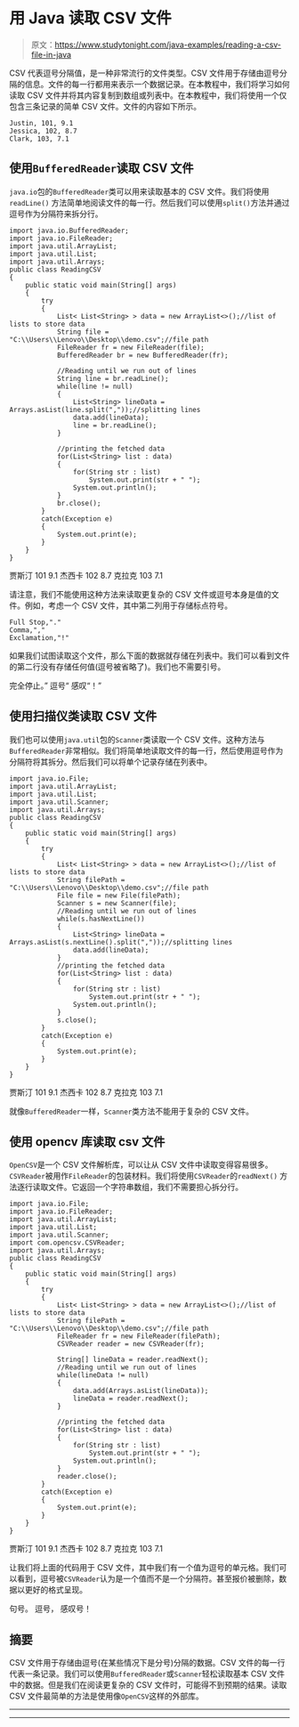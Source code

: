 # 用 Java 读取 CSV 文件

> 原文：<https://www.studytonight.com/java-examples/reading-a-csv-file-in-java>

CSV 代表逗号分隔值，是一种非常流行的文件类型。CSV 文件用于存储由逗号分隔的信息。文件的每一行都用来表示一个数据记录。在本教程中，我们将学习如何读取 CSV 文件并将其内容复制到数组或列表中。在本教程中，我们将使用一个仅包含三条记录的简单 CSV 文件。文件的内容如下所示。

```
Justin, 101, 9.1
Jessica, 102, 8.7
Clark, 103, 7.1
```

## 使用`BufferedReader`读取 CSV 文件

`java.io`包的`BufferedReader`类可以用来读取基本的 CSV 文件。我们将使用`readLine()` 方法简单地阅读文件的每一行。然后我们可以使用`split()`方法并通过逗号作为分隔符来拆分行。

```
import java.io.BufferedReader;
import java.io.FileReader;
import java.util.ArrayList;
import java.util.List;
import java.util.Arrays;
public class ReadingCSV
{
	public static void main(String[] args)
	{
		try
		{
			List< List<String> > data = new ArrayList<>();//list of lists to store data
			String file = "C:\\Users\\Lenovo\\Desktop\\demo.csv";//file path
			FileReader fr = new FileReader(file);
			BufferedReader br = new BufferedReader(fr);

			//Reading until we run out of lines
			String line = br.readLine();
			while(line != null)
			{
				List<String> lineData = Arrays.asList(line.split(","));//splitting lines
				data.add(lineData);
				line = br.readLine();
			}

			//printing the fetched data
			for(List<String> list : data)
			{
				for(String str : list)
					System.out.print(str + " ");
				System.out.println();
			}
			br.close();
		}
		catch(Exception e)
		{
			System.out.print(e);
		}
	}
}
```

贾斯汀 101 9.1
杰西卡 102 8.7
克拉克 103 7.1

请注意，我们不能使用这种方法来读取更复杂的 CSV 文件或逗号本身是值的文件。例如，考虑一个 CSV 文件，其中第二列用于存储标点符号。

```
Full Stop,"."
Comma,","
Exclamation,"!"
```

如果我们试图读取这个文件，那么下面的数据就存储在列表中。我们可以看到文件的第二行没有存储任何值(逗号被省略了)。我们也不需要引号。

完全停止。”
逗号“
感叹“！”

## 使用扫描仪类读取 CSV 文件

我们也可以使用`java.util`包的`Scanner`类读取一个 CSV 文件。这种方法与`BufferedReader`非常相似。我们将简单地读取文件的每一行，然后使用逗号作为分隔符将其拆分。然后我们可以将单个记录存储在列表中。

```
import java.io.File;
import java.util.ArrayList;
import java.util.List;
import java.util.Scanner;
import java.util.Arrays;
public class ReadingCSV
{
	public static void main(String[] args)
	{
		try
		{
			List< List<String> > data = new ArrayList<>();//list of lists to store data
			String filePath = "C:\\Users\\Lenovo\\Desktop\\demo.csv";//file path
			File file = new File(filePath);
			Scanner s = new Scanner(file);			
			//Reading until we run out of lines
			while(s.hasNextLine())
			{
				List<String> lineData = Arrays.asList(s.nextLine().split(","));//splitting lines
				data.add(lineData);
			}			
			//printing the fetched data
			for(List<String> list : data)
			{
				for(String str : list)
					System.out.print(str + " ");
				System.out.println();
			}
			s.close();
		}
		catch(Exception e)
		{
			System.out.print(e);
		}
	}
}
```

贾斯汀 101 9.1
杰西卡 102 8.7
克拉克 103 7.1

就像`BufferedReader`一样，`Scanner`类方法不能用于复杂的 CSV 文件。

## 使用 opencv 库读取 csv 文件

`OpenCSV`是一个 CSV 文件解析库，可以让从 CSV 文件中读取变得容易很多。`CSVReader`被用作`FileReader`的包装材料。我们将使用`CSVReader`的`readNext()` 方法逐行读取文件。它返回一个字符串数组，我们不需要担心拆分行。

```
import java.io.File;
import java.io.FileReader;
import java.util.ArrayList;
import java.util.List;
import java.util.Scanner;
import com.opencsv.CSVReader;
import java.util.Arrays;
public class ReadingCSV
{
	public static void main(String[] args)
	{
		try
		{
			List< List<String> > data = new ArrayList<>();//list of lists to store data
			String filePath = "C:\\Users\\Lenovo\\Desktop\\demo.csv";//file path
			FileReader fr = new FileReader(filePath);
			CSVReader reader = new CSVReader(fr);

			String[] lineData = reader.readNext();
			//Reading until we run out of lines
			while(lineData != null)
			{
				data.add(Arrays.asList(lineData));
				lineData = reader.readNext();
			}

			//printing the fetched data
			for(List<String> list : data)
			{
				for(String str : list)
					System.out.print(str + " ");
				System.out.println();
			}
			reader.close();
		}
		catch(Exception e)
		{
			System.out.print(e);
		}
	}
}
```

贾斯汀 101 9.1
杰西卡 102 8.7
克拉克 103 7.1

让我们将上面的代码用于 CSV 文件，其中我们有一个值为逗号的单元格。我们可以看到，逗号被`CSVReader`认为是一个值而不是一个分隔符。甚至报价被删除，数据以更好的格式呈现。

句号。
逗号，
感叹号！

## 摘要

CSV 文件用于存储由逗号(在某些情况下是分号)分隔的数据。CSV 文件的每一行代表一条记录。我们可以使用`BufferedReader`或`Scanner`轻松读取基本 CSV 文件中的数据。但是我们在阅读更复杂的 CSV 文件时，可能得不到预期的结果。读取 CSV 文件最简单的方法是使用像`OpenCSV`这样的外部库。

* * *

* * *